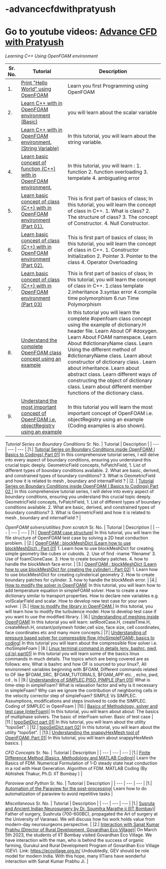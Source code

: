 # -advancecfdwithpratyush
# Go to youtube videos:  [Advance CFD with Pratyush](https://www.youtube.com/@advancecfdwithpratyush7162)


_Learning C++ Using OpenFOAM environment_


Sr. No. | Tutorial | Description | 
| --- | --- | --- | 
|1.| [Print "Hello World" using OpenFOAM](https://www.youtube.com/watch?v=CopTbUT2czM&list=PLFzs-gS0NxDpOQhU6YdqfKZXFtD-_njOj&ab_channel=AdvanceCFDwithPratyush)| Learn you first Programming using OpenFOAM  | 
|2. | [Learn C++ with in OpenFOAM environment (Basic) ](https://www.youtube.com/watch?v=fFP4ZDEFROc&list=PLFzs-gS0NxDpOQhU6YdqfKZXFtD-_njOj&index=2&ab_channel=AdvanceCFDwithPratyush)| you will learn about the scalar variable  | 
| 3. | [Learn C++ with in OpenFOAM environment. (String Variable)](https://www.youtube.com/watch?v=4ywJ8rdO868&list=PLFzs-gS0NxDpOQhU6YdqfKZXFtD-_njOj&index=3&ab_channel=AdvanceCFDwithPratyush)| In this tutorial, you will learn about the string variable.  | 
| 4. | [Learn basic concept of function (C++) with in OpenFOAM environment. ](https://www.youtube.com/watch?v=35XSP0cLMSA&list=PLFzs-gS0NxDpOQhU6YdqfKZXFtD-_njOj&index=4&ab_channel=AdvanceCFDwithPratyush)| In this tutorial, you will learn : 1. function 2. function overloading 3. tempelate  4. ambiguating error   | 
| 5. | [Learn basic concept of class (C++) with in OpenFOAM environment (Part 01).](https://www.youtube.com/watch?v=9OoTGPTZxw8&list=PLFzs-gS0NxDpOQhU6YdqfKZXFtD-_njOj&index=5&ab_channel=AdvanceCFDwithPratyush)| This is first part of basics of class; In this tutorial, you will learn the concept of class in C++.  1. What is class? 2. The structure of class? 3. The concept of Constructor. 4. Null Constructor.   | 
| 6. | [Learn basic concept of class (C++) with in OpenFOAM environment (Part 02).](https://www.youtube.com/watch?v=3-se33-uzdY&list=PLFzs-gS0NxDpOQhU6YdqfKZXFtD-_njOj&index=6&ab_channel=AdvanceCFDwithPratyush)| This is first part of basics of class; In this tutorial, you will learn the concept of class in C++.  1. Constructor Initialization 2. Pointer  3. Pointer to the class  4. Operator Overloading   | 
| 7. | [Learn basic concept of class (C++) with in OpenFOAM environment (Part 03)](https://www.youtube.com/watch?v=aB9e-aAo36k&list=PLFzs-gS0NxDpOQhU6YdqfKZXFtD-_njOj&index=7&ab_channel=AdvanceCFDwithPratyush)|This is first part of basics of class; In this tutorial, you will learn the concept of class in C++.  1.class template 2.inheritance  3.syntax error 4.compile time polymorphism 6.run Time Polymorphism   | 
| 8. | [Understand the complete OpenFOAM class concept using an example](https://www.youtube.com/watch?v=QDBPX4_WucQ&list=PLFzs-gS0NxDpOQhU6YdqfKZXFtD-_njOj&index=8&ab_channel=AdvanceCFDwithPratyush)|In this tutorial you will learn the complete #openfoam  class concept using the example of dictionary.H header file. Learn About OF #doxygen.  Learn About FOAM namespace. Learn About #dictionaryName class. Learn Using the different method of #dictionaryName class. Learn about constructor of dictionary class . Learn about inheritance. Learn about abstract class. Learn different ways of constructing the object of dictionary class. Learn about different member functions of the dictionary class.    | 
| 9. | [Understand the most important concept of OpenFOAM i.e. objectRegistry using an example](https://www.youtube.com/watch?v=ghU1YSRe6fY&list=PLFzs-gS0NxDpOQhU6YdqfKZXFtD-_njOj&index=9&ab_channel=AdvanceCFDwithPratyush)| In this tutorial you will learn  the most important concept of OpenFOAM i.e. objectRegistry using an example (Coding examples is also shown).  | 



_Tutorial Series on Boundary Conditions_
Sr. No. | Tutorial | Description | 
| --- | --- | --- | 
|1.| [Tutorial Series on Boundary Conditions inside OpenFOAM ( Basics to Codings) Part 01](https://www.youtube.com/watch?v=tV5hjS8vCnY&list=PLFzs-gS0NxDrpyO2EpCLCAiPUGH25Krjk&ab_channel=AdvanceCFDwithPratyush)| In this comprehensive tutorial series, I will delve into every aspect of boundary conditions, ensuring you understand this crucial topic deeply. GeometricField concepts, fvPatchField, 1. List of different types of boundary conditions available.  2. What are basic, derived, and constrained types of boundary conditions? 3. What is GeometricField and how it is related to mesh ,  boundary and internalField ?  | 
|2. | [Tutorial Series on Boundary Conditions inside OpenFOAM ( Basics to Codings) Part 02 ](https://www.youtube.com/watch?v=bUp_bY9Xkms&list=PLFzs-gS0NxDrpyO2EpCLCAiPUGH25Krjk&index=2&ab_channel=AdvanceCFDwithPratyush)| In this comprehensive tutorial series, I will delve into every aspect of boundary conditions, ensuring you understand this crucial topic deeply. GeometricField concepts, fvPatchField, 1. List of different types of boundary conditions available.  2. What are basic, derived, and constrained types of boundary conditions? 3. What is GeometricField and how it is related to mesh ,  boundary and internalField ? | 


_OpenFOAM solvers/utilities from scratch_
Sr. No. | Tutorial | Description | 
| --- | --- | --- | 
|1.| [OpenFOAM case structure](https://www.youtube.com/watch?v=ecOPR4YKkGk&list=PLFzs-gS0NxDqClHll-7ECvCO_8cq4qTTu&ab_channel=AdvanceCFDwithPratyush)| In this tutorial, you will learn the file structure of OpenFOAM test case by solving a 2D heat conduction problem. | 
|2.| [OpenFOAM : blockMeshDict (Learn how to use blockMeshDict) : Part 01](https://www.youtube.com/watch?v=W8bhrHixWDg&list=PLFzs-gS0NxDqClHll-7ECvCO_8cq4qTTu&index=2&ab_channel=AdvanceCFDwithPratyush)| 1. Learn how to use blockMeshDict for creating simple geometry like cubes or cuboids. 2. Use of find -iname 'filename' 3. Use of foamCloneCase. 3. How to create boundary patches. 4. how to handle the blockMesh face error. | 
|3.| [OpenFOAM : blockMeshDict (Learn how to use blockMeshDict for creating the cylinder) : Part 02](https://www.youtube.com/watch?v=MlrSyDbbxX0&list=PLFzs-gS0NxDqClHll-7ECvCO_8cq4qTTu&index=3&ab_channel=AdvanceCFDwithPratyush)| 1. Learn how to use blockMeshDict for creating cylinderical geometry  2. How to create boundary patches for cylinder. 3. how to handle the blockMesh error. | 
|4.| [How to modify the solver in OpenFOAM](https://www.youtube.com/watch?v=Ixok9IJ97MQ&list=PLFzs-gS0NxDqClHll-7ECvCO_8cq4qTTu&index=4&ab_channel=AdvanceCFDwithPratyush)| In this tutorial, you will learn how to add temperature equation in simpleFOAM solver. How to create a new dictionary similar to transport properties. How to declare new variables e.g. volScalarField and scalar. How to develop new test case for your own solver. | 
|5.| [How to modify the library in OpenFOAM.](https://www.youtube.com/watch?v=89kSlVPguAQ&list=PLFzs-gS0NxDqClHll-7ECvCO_8cq4qTTu&index=5&ab_channel=AdvanceCFDwithPratyush)| In this tutorial, you will learn how to modify the turbulence model. How to develop test case if you want to use the modified library. | 
|6.| [Understanding of meshing inside OpenFOAM](https://www.youtube.com/watch?v=5nWKgLhlVG0&list=PLFzs-gS0NxDqClHll-7ECvCO_8cq4qTTu&index=6&ab_channel=AdvanceCFDwithPratyush)| In this tutorial you will learn: setRootCase.H,  createTime.H, createMesh.H, onstant/polymesh folder,cell size, face size, cell coordinates, face coordinates etc and many more concepts.|
|7.| [Understanding of pressure based solver for compressible flow (rhoSimpleFOAM); basics to coding](https://www.youtube.com/watch?v=iRw-1eDhTTg&list=PLFzs-gS0NxDqClHll-7ECvCO_8cq4qTTu&index=7&ab_channel=AdvanceCFDwithPratyush)| In this tutorial you will learn about the compressible flow solver i.e. rhoSimpleFoam |
|8.| [Linux terminal command in details (env, bashrc, pwd, cd,ls) part01](https://www.youtube.com/watch?v=RS2ZAZ8s970&list=PLFzs-gS0NxDqClHll-7ECvCO_8cq4qTTu&index=8&ab_channel=AdvanceCFDwithPratyush)|  in this tutorial you will learn some of the basics linux commands in much details. The topics which are being covered are as follows: env,  What is bashrc and how OF is sourced to your linux?, All environment variables beginning with $FOAM, Different commands related to OF like $FOAM_SRC, $FOAM_TUTORIALS, $FOAM_APP etc. ,  echo, pwd, cd , ls  |
|9.| [Understanding of SIMPLEC,PISO, PIMPLE (Part 01)](https://www.youtube.com/watch?v=6x14uJH92G4&list=PLFzs-gS0NxDqClHll-7ECvCO_8cq4qTTu&index=9&ab_channel=AdvanceCFDwithPratyush)| What is time-step in simpleFoam? What is relaxation factor and why is it necessary in simpleFoam?  Why can we ignore the contribution of neighboring cells in the velocity corrector step of simpleFoam?  SIMPLE Vs SIMPLEC.  Assumptions, modifications and steps involved to code the SIMPLEC. Coding of SIMPLEC in OpenFoam |
|10.| [Basics of Methodology, solver and test case (interFoam)](https://www.youtube.com/watch?v=OqfeDa2eHdg&t=699s&ab_channel=AdvanceCFDwithPratyush)| In this tutorial, you will learn about about: The basics of multiphase solvers. The basic of interFoam solver. Basic of test case |
|11.| [topoSetDict part 01](https://www.youtube.com/watch?v=2876CECoAek&ab_channel=AdvanceCFDwithPratyush)| In this tutorial, you will learn about the utility "topoSet". |
|12.| [topoSetDict part 02](https://www.youtube.com/watch?v=kB1x7zY89aE&t=10s&ab_channel=AdvanceCFDwithPratyush)| In this tutorial, you will learn about the utility "topoSet". |
|13.| [Understanding the snappyHexMesh tool of OpenFOAM: Part 01](https://www.youtube.com/watch?v=ODMAks-8GGk&t=682s&ab_channel=AdvanceCFDwithPratyush)| In this tutorial, you will learn about snappyHexMesh basics. |


_CFD Concepts_
Sr. No. | Tutorial | Description | 
| --- | --- | --- | 
|1.| [Finite Difference Method (Basics, Methodology and MATLAB Coding)](https://www.youtube.com/watch?v=pW4cJ28jnV4&t=16s&ab_channel=AdvanceCFDwithPratyush)|  Learn the Basics of FDM.  Numerical Formulation of 1-D steady state heat conduction in a rod with Heat Generation. Algorithm of FDM. MATLAB Coding (By Abhishek Thakur, Ph.D. IIT Bombay ) | 


_Paraview and Python_
Sr. No. | Tutorial | Description | 
| --- | --- | --- | 
|1.| [Automation of the Paraview for the post-processing](https://www.youtube.com/watch?v=e6NWXbcHLDY&ab_channel=AdvanceCFDwithPratyush)| Learn how to do automatization of paraview to avoid repetitive tasks   | 

_Miscellaneous_
Sr. No. | Tutorial | Description | 
| --- | --- | --- | 
|1.| [Susruta and Ancient Indian Neurosurgery by Dr. Soumitra Marathe ji (IIT Bombay)](https://www.youtube.com/watch?v=7uYgSUZNurQ&t=691s&ab_channel=AdvanceCFDwithPratyush)| Father of surgery, Sushruta (700-600BC), propagated the Art of surgery at the University of Varanasi. We will discuss how his work holds value from modern-day neurosurgeons perspective. | 
|2.| [Interaction with Sanat Kumar Prabhu (Director of Rural Development, Govardhan Eco Village)](https://www.youtube.com/watch?v=VbUjE1TfVPw&t=35s&ab_channel=AdvanceCFDwithPratyush)| On March 5th 2023, the students of IIT Bombay visited Govardhan Eco Village. We have interaction with the man, who is behind the success of organic farming, Gurukul and Rural Development Program of Govardhan Eco Village (GEV). Link: https://ecovillage.org.in/ Undoubtedly, GEV should be role model for modern India. With this hope, many IITians have wonderful interaction with Sanat Kumar Prabhu Ji. | 





